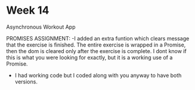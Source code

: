 # Week 14
Asynchronous Workout App

PROMISES ASSIGNMENT:
-I added an extra funtion which clears message that the exercise is finished. The entire exercise is wrapped in a Promise, then the dom is cleared only after the exercise is complete. I dont know if this is what you were looking for exactly, but it is a working use of a Promise.


- I had working code but I coded along with you anyway to have both versions.